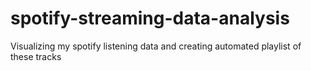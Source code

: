 # spotify-streaming-data-analysis
Visualizing my spotify listening data and creating automated playlist of these tracks

